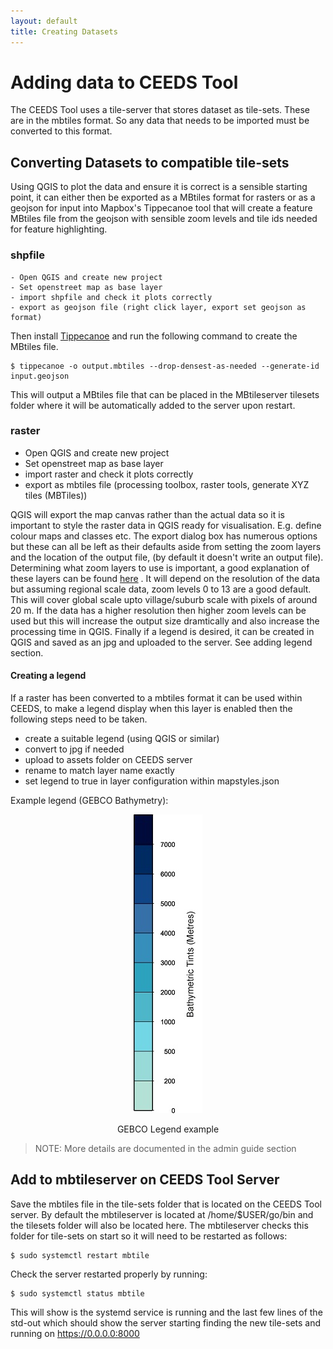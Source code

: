 ```yaml
---
layout: default
title: Creating Datasets
---
```

# Adding data to CEEDS Tool
The CEEDS Tool uses a tile-server that stores dataset as tile-sets. These are in the mbtiles format. So any data that needs to be imported must be converted to this format.

## Converting Datasets to compatible tile-sets
Using QGIS to plot the data and ensure it is correct is a sensible starting point, it can either then be exported as a MBtiles format for rasters or as a geojson for input into Mapbox's Tippecanoe tool that will create a feature MBtiles file from the geojson with sensible zoom levels and tile ids needed for feature highlighting. 

### shpfile 

    - Open QGIS and create new project
    - Set openstreet map as base layer
    - import shpfile and check it plots correctly
    - export as geojson file (right click layer, export set geojson as format)

Then install [Tippecanoe](https://github.com/mapbox/tippecanoe) and run the following command to create the MBtiles file.

```shell
$ tippecanoe -o output.mbtiles --drop-densest-as-needed --generate-id input.geojson
```

This will output a MBtiles file that can be placed in the MBtileserver tilesets folder where it will be automatically added to the server upon restart.

### raster
 
- Open QGIS and create new project
- Set openstreet map as base layer
- import raster and check it plots correctly
- export as mbtiles file (processing toolbox, raster tools, generate XYZ tiles (MBTiles))

QGIS will export the map canvas rather than the actual data so it is important to style the raster data in QGIS ready for visualisation. 
E.g. define colour maps and classes etc. The export dialog box has numerous options but these can all be left as their defaults
aside from setting the zoom layers and the location of the output file, (by default it doesn't write an output file). 
Determining what zoom layers to use is important, a good explanation of these layers can be found [here](https://wiki.openstreetmap.org/wiki/Zoom_levels)
. It will depend on the resolution of the data but assuming regional scale data, zoom levels 0 to 13 are a good default. This will cover global scale upto village/suburb scale with pixels of around 20 m.
If the data has a higher resolution then higher zoom levels can be used but this will increase the output size dramtically and also increase the processing time in QGIS. Finally if a legend is desired, it can be created in QGIS and saved as an jpg and uploaded to the server. See adding legend section.

#### Creating a legend
If a raster has been converted to a mbtiles format it can be used within CEEDS, to make a legend display when this layer is enabled then the following steps need to be taken.

- create a suitable legend (using QGIS or similar)
- convert to jpg if needed
- upload to assets folder on CEEDS server
- rename to match layer name exactly
- set legend to true in layer configuration within mapstyles.json

Example legend (GEBCO Bathymetry):
<div align="center">
<img src="assets/GEBCO.jpg" alt="Example Legend">
<p> GEBCO Legend example </p>
</div>

> NOTE: More details are documented in the admin guide section

## Add to mbtileserver on CEEDS Tool Server

Save the mbtiles file in the tile-sets folder that is located on the CEEDS Tool server.
By default the mbtileserver is located at /home/$USER/go/bin and the tilesets folder will also be
located here. The mbtileserver checks this folder for tile-sets on start so it will need to be restarted 
as follows:

````shell
$ sudo systemctl restart mbtile
````
Check the server restarted properly by running:

````shell
$ sudo systemctl status mbtile
````

This will show is the systemd service is running and the last few lines of the std-out which should show the server starting finding the new tile-sets and running on https://0.0.0.0:8000

